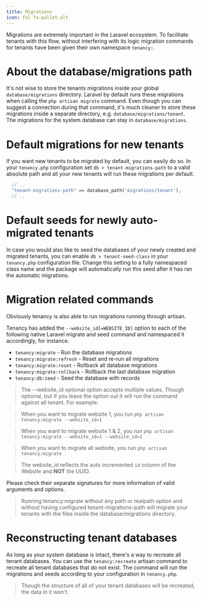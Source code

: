 ```yaml
---
title: Migrations
icon: fal fa-pallet-alt
---
```


Migrations are extremely important in the Laravel ecosystem. To facilitate
tenants with this flow, without interfering with its logic migration commands
for tenants have been given their own namespace `tenancy:`.

# About the database/migrations path

It's not wise to store the tenants migrations inside your global
`database/migrations` directory. Laravel by default runs these migrations
when calling the `php artisan migrate` command. Even though you can suggest
a connection during that command, it's much cleaner to store these migrations
inside a separate directory, e.g. `database/migrations/tenant`. 
The migrations for the system database can stay in `database/migrations`.

# Default migrations for new tenants

If you want new tenants to be migrated by default, you can easily do so. In
your `tenancy.php` configuration set `db > tenant-migrations-path` to a valid
absolute path and all your new tenants will run these migrations per default.

```php
  // ..
  "tenant-migrations-path" => database_path('migrations/tenant'),
  // ..
```

# Default seeds for newly auto-migrated tenants

In case you would also like to seed the databases of your newly created
and migrated tenants, you can enable `db > tenant-seed-class` in your `tenancy.php`
configuration file. Change this setting to a fully namespaced class name
and the package will automatically run this seed after it has ran the
automatic migrations.

# Migration related commands

Obviously tenancy is also able to run migrations running through artisan.

Tenancy has added the `--website_id[=WEBSITE_ID]` option to each of the following native Laravel migrate and seed
command and namespaced it accordingly, for instance.

- `tenancy:migrate` - Run the database migrations
- `tenancy:migrate:refresh` - Reset and re-run all migrations
- `tenancy:migrate:reset` - Rollback all database migrations
- `tenancy:migrate:rollback` - Rollback the last database migration
- `tenancy:db:seed` - Seed the database with records

> The --website_id optional option accepts multiple values. Though optional, but if you leave the option out it will 
run the command against all tenant. For example:

> When you want to migrate website 1, you run `php artisan tenancy:migrate --website_id=1`

> When you want to migrate website 1 & 2, you run `php artisan tenancy:migrate --website_id=1 --website_id=2`

> When you want to migrate all website, you run `php artisan tenancy:migrate`

> The website_id reflects the auto incremented `id` column of the Website and **NOT** the UUID.

Please check their separate signatures for more information of valid arguments
and options.

> Running tenancy:migrate without any path or realpath option and
without having configured tenant-migrations-path will migrate your 
tenants with the files inside the database/migrations directory. 

# Reconstructing tenant databases

As long as your system database is intact, there's a way to recreate all tenant databases. You can use the `tenancy:recreate` artisan command to recreate all tenant databases that do not exist. The command will run the migrations and seeds according to your configuration in `tenancy.php`.

> Though the structure of all of your tenant databases will be recreated, the data in it won't.
